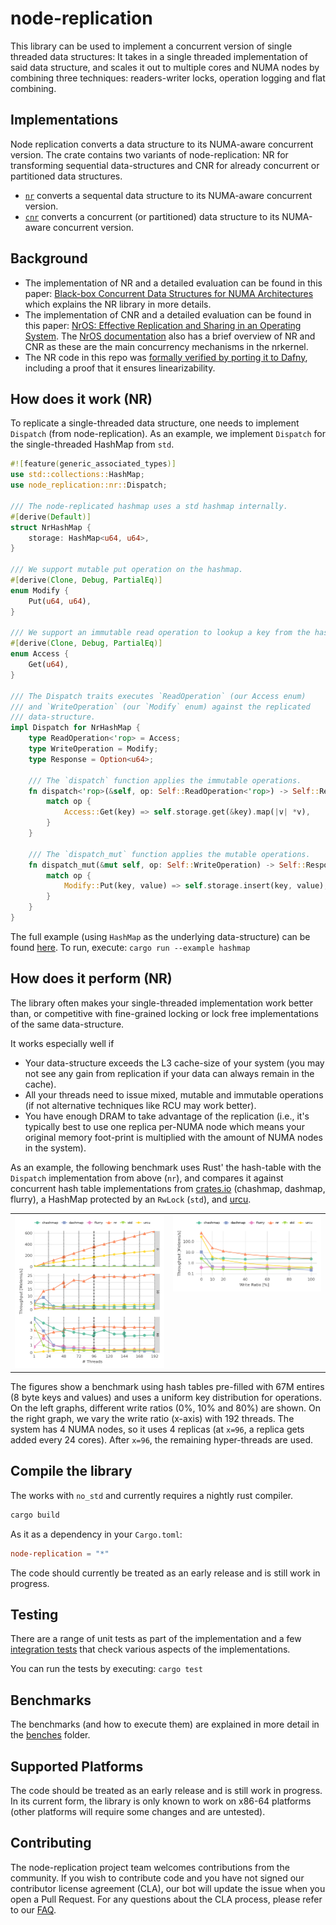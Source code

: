# node-replication

This library can be used to implement a concurrent version of single threaded
data structures: It takes in a single threaded implementation of said data
structure, and scales it out to multiple cores and NUMA nodes by combining three
techniques: readers-writer locks, operation logging and flat combining.

## Implementations

Node replication converts a data structure to its NUMA-aware concurrent version.
The crate contains two variants of node-replication: NR for transforming
sequential data-structures and CNR for already concurrent or partitioned data
structures.

* [`nr`](node-replication/src/nr) converts a sequental data structure to its
  NUMA-aware concurrent version.
* [`cnr`](node-replication/src/cnr) converts a concurrent (or partitioned) data
  structure to its NUMA-aware concurrent version.

## Background

- The implementation of NR and a detailed evaluation can be found in this paper:
  [Black-box Concurrent Data Structures for NUMA
  Architectures](https://dl.acm.org/citation.cfm?id=3037721) which explains the
  NR library in more details.
- The implementation of CNR and a detailed evaluation can be found in this
  paper: [NrOS: Effective Replication and Sharing in an Operating
  System](https://www.usenix.org/conference/osdi21/presentation/bhardwaj). The
  [NrOS
  documentation](https://nrkernel.systems/book/architecture/NodeReplication.html)
  also has a brief overview of NR and CNR as these are the main concurrency
  mechanisms in the nrkernel.
- The NR code in this repo was [formally verified by porting it to
  Dafny](https://github.com/vmware-labs/verified-betrfs/tree/concurrency-experiments/concurrency/node-replication),
  including a proof that it ensures linearizability.

## How does it work (NR)

To replicate a single-threaded data structure, one needs to implement `Dispatch`
(from node-replication). As an example, we implement `Dispatch` for the
single-threaded HashMap from `std`.

```rust
#![feature(generic_associated_types)]
use std::collections::HashMap;
use node_replication::nr::Dispatch;

/// The node-replicated hashmap uses a std hashmap internally.
#[derive(Default)]
struct NrHashMap {
    storage: HashMap<u64, u64>,
}

/// We support mutable put operation on the hashmap.
#[derive(Clone, Debug, PartialEq)]
enum Modify {
    Put(u64, u64),
}

/// We support an immutable read operation to lookup a key from the hashmap.
#[derive(Clone, Debug, PartialEq)]
enum Access {
    Get(u64),
}

/// The Dispatch traits executes `ReadOperation` (our Access enum)
/// and `WriteOperation` (our `Modify` enum) against the replicated
/// data-structure.
impl Dispatch for NrHashMap {
    type ReadOperation<'rop> = Access;
    type WriteOperation = Modify;
    type Response = Option<u64>;

    /// The `dispatch` function applies the immutable operations.
    fn dispatch<'rop>(&self, op: Self::ReadOperation<'rop>) -> Self::Response {
        match op {
            Access::Get(key) => self.storage.get(&key).map(|v| *v),
        }
    }

    /// The `dispatch_mut` function applies the mutable operations.
    fn dispatch_mut(&mut self, op: Self::WriteOperation) -> Self::Response {
        match op {
            Modify::Put(key, value) => self.storage.insert(key, value),
        }
    }
}
```

The full example (using `HashMap` as the underlying data-structure) can be found
[here](examples/hashmap.rs). To run, execute: `cargo run --example hashmap`

## How does it perform (NR)

The library often makes your single-threaded implementation work better than, or
competitive with fine-grained locking or lock free implementations of the same
data-structure.

It works especially well if

- Your data-structure exceeds the L3 cache-size of your system (you may not see
  any gain from replication if your data can always remain in the cache).
- All your threads need to issue mixed, mutable and immutable operations (if
  not alternative techniques like RCU may work better).
- You have enough DRAM to take advantage of the replication (i.e., it's
  typically best to use one replica per-NUMA node which means your original
  memory foot-print is multiplied with the amount of NUMA nodes in the system).

As an example, the following benchmark uses Rust' the hash-table with the
`Dispatch` implementation from above (`nr`), and compares it against concurrent
hash table implementations from [crates.io](https://crates.io) (chashmap,
dashmap, flurry), a HashMap protected by an `RwLock` (`std`), and
[urcu](https://liburcu.org/).

<table>
  <tr>
    <td valign="top"><a href="./graphs/skylake4x-throughput-vs-cores.png?raw=true">
    <img src="./graphs/skylake4x-throughput-vs-cores.png?raw=true" alt="Throughput of node-replicated HT" />
</a></td>
    <td valign="top"><a href="./graphs/skylake4x-throughput-vs-cores.png?raw=true">
    <img src="./graphs/skylake4x-throughput-vs-wr.png?raw=true" alt="Different write ratios with 196 threads" /></td>
  </tr>
</table>

The figures show a benchmark using hash tables pre-filled with 67M entires (8
byte keys and values) and uses a uniform key distribution for operations. On the
left graphs, different write ratios (0%, 10% and 80%) are shown. On the right
graph, we vary the write ratio (x-axis) with 192 threads. The system has 4 NUMA
nodes, so it uses 4 replicas (at `x=96`, a replica gets added every 24 cores).
After `x=96`, the remaining hyper-threads are used.

## Compile the library

The works with `no_std` and currently requires a nightly rust compiler.

```bash
cargo build
```

As it as a dependency in your `Cargo.toml`:

```toml
node-replication = "*"
```

The code should currently be treated as an early release and is still work in
progress.

## Testing

There are a range of unit tests as part of the implementation and a few
[integration tests](node-replication/tests) that check various aspects of the
implementations.

You can run the tests by executing: `cargo test`

## Benchmarks

The benchmarks (and how to execute them) are explained in more detail in the
[benches](node-replication/benches/README.md) folder.

## Supported Platforms

The code should be treated as an early release and is still work in progress. In
its current form, the library is only known to work on x86-64 platforms (other
platforms will require some changes and are untested).

## Contributing

The node-replication project team welcomes contributions from the community. If
you wish to contribute code and you have not signed our contributor license
agreement (CLA), our bot will update the issue when you open a Pull Request. For
any questions about the CLA process, please refer to our
[FAQ](https://cla.vmware.com/faq).